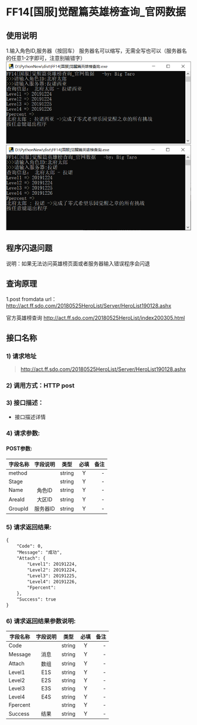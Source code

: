 # FF14[国服]觉醒篇英雄榜查询_官网数据   
## 使用说明
1.输入角色ID,服务器（按回车） 
服务器名可以缩写，无需全写也可以（服务器名的任意1-2字即可，注意别输错字）  
 ![运行实况1](https://github.com/itholl/PythonNew/blob/master/FF14yxb/%E7%A4%BA%E4%BE%8B1.png)      
 ![运行实况2](https://github.com/itholl/PythonNew/blob/master/FF14yxb/%E7%A4%BA%E4%BE%8B2.png)   
 

## 程序闪退问题  
说明：如果无法访问英雄榜页面或者服务器输入错误程序会闪退    

## 查询原理  
1.post fromdata  url：http://act.ff.sdo.com/20180525HeroList/Server/HeroList190128.ashx   

官方英雄榜查询 http://act.ff.sdo.com/20180525HeroList/index200305.html  



## 接口名称

### 1) 请求地址

>http://act.ff.sdo.com/20180525HeroList/Server/HeroList190128.ashx

### 2) 调用方式：HTTP post

### 3) 接口描述：

* 接口描述详情

### 4) 请求参数:


#### POST参数:
|字段名称       |字段说明         |类型            |必填            |备注     |
| -------------|:--------------:|:--------------:|:--------------:| ------:|
|method||string|Y|-|
|Stage||string|Y|-|
|Name|角色ID|string|Y|-|
|AreaId|大区ID|string|Y|-|
|GroupId|服务器ID|string|Y|-|



### 5) 请求返回结果:

```
{
    "Code": 0,
    "Message": "成功",
    "Attach": {
        "Level1": 20191224,
        "Level2": 20191224,
        "Level3": 20191225,
        "Level4": 20191226,
        "Fpercent": 
    },
    "Success": true
}
```


### 6) 请求返回结果参数说明:
|字段名称       |字段说明         |类型            |必填            |备注     |
| -------------|:--------------:|:--------------:|:--------------:| ------:|
|Code||string|Y|-|
|Message|消息|string|Y|-|
|Attach|数组|string|Y|-|
|Level1|E1S|string|Y|-|
|Level2|E2S|string|Y|-|
|Level3|E3S|string|Y|-|
|Level4|E4S|string|Y|-|
|Fpercent||string|Y|-|
|Success|结果|string|Y|-|

